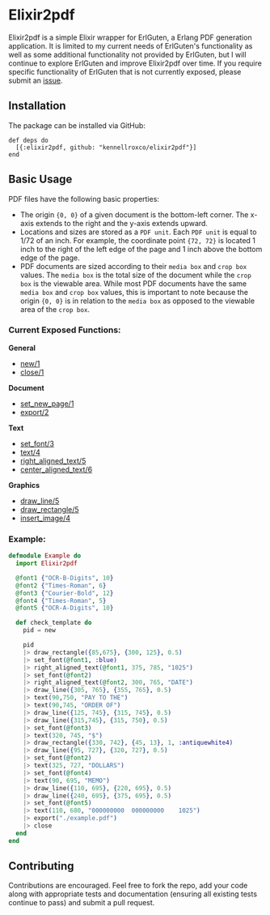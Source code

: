 # Elixir2pdf

Elixir2pdf is a simple Elixir wrapper for ErlGuten, a Erlang PDF generation application. It is limited to my current needs of ErlGuten's functionality as well as some additional functionality not provided by ErlGuten, but I will continue to explore ErlGuten and improve Elixir2pdf over time. If you require specific functionality of ErlGuten that is not currently exposed, please submit an [issue](https://github.com/kennellroxco/elixir2pdf/issues). 

## Installation

The package can be installed via GitHub:

    def deps do
      [{:elixir2pdf, github: "kennellroxco/elixir2pdf"}]
    end

## Basic Usage

PDF files have the following basic properties: 
- The origin `{0, 0}` of a given document is the bottom-left corner. The x-axis extends to the right and the y-axis extends upward.
- Locations and sizes are stored as a `PDF unit`. Each `PDF unit` is equal to 1/72 of an inch. For example, the coordinate point `{72, 72}` is located 1 inch to the right of the left edge of the page and 1 inch above the bottom edge of the page.
- PDF documents are sized according to their `media box` and `crop box` values. The `media box` is the total size of the document while the `crop box` is the viewable area. While most PDF documents have the same `media box` and `crop box` values, this is important to note because the origin `{0, 0}` is in relation to the `media box` as opposed to the viewable area of the `crop box`.

### Current Exposed Functions: 

**General**
- [new/1](https://github.com/kennellroxco/elixir2pdf/blob/master/lib/elixir2pdf.ex#L10)
- [close/1](https://github.com/kennellroxco/elixir2pdf/blob/master/lib/elixir2pdf.ex#L191)

**Document**
- [set_new_page/1](https://github.com/kennellroxco/elixir2pdf/blob/master/lib/elixir2pdf.ex#L22)
- [export/2](https://github.com/kennellroxco/elixir2pdf/blob/master/lib/elixir2pdf.ex#L179)

**Text**
- [set_font/3](https://github.com/kennellroxco/elixir2pdf/blob/master/lib/elixir2pdf.ex#L38)
- [text/4](https://github.com/kennellroxco/elixir2pdf/blob/master/lib/elixir2pdf.ex#L55)
- [right_aligned_text/5](https://github.com/kennellroxco/elixir2pdf/blob/master/lib/elixir2pdf.ex#L74)
- [center_aligned_text/6](https://github.com/kennellroxco/elixir2pdf/blob/master/lib/elixir2pdf.ex#L100)

**Graphics**
- [draw_line/5](https://github.com/kennellroxco/elixir2pdf/blob/master/lib/elixir2pdf.ex#L131)
- [draw_rectangle/5](https://github.com/kennellroxco/elixir2pdf/blob/master/lib/elixir2pdf.ex#L150)
- [insert_image/4](https://github.com/kennellroxco/elixir2pdf/blob/master/lib/elixir2pdf.ex#L167)

### Example:

```elixir
defmodule Example do
  import Elixir2pdf

  @font1 {"OCR-B-Digits", 10}
  @font2 {"Times-Roman", 6}
  @font3 {"Courier-Bold", 12}
  @font4 {"Times-Roman", 5}
  @font5 {"OCR-A-Digits", 10}

  def check_template do
    pid = new

    pid
    |> draw_rectangle({85,675}, {300, 125}, 0.5)
    |> set_font(@font1, :blue)
    |> right_aligned_text(@font1, 375, 785, "1025")
    |> set_font(@font2)
    |> right_aligned_text(@font2, 300, 765, "DATE")
    |> draw_line({305, 765}, {355, 765}, 0.5)
    |> text(90,750, "PAY TO THE")
    |> text(90,745, "ORDER OF")
    |> draw_line({125, 745}, {315, 745}, 0.5)
    |> draw_line({315,745}, {315, 750}, 0.5)
    |> set_font(@font3)
    |> text(320, 745, "$")
    |> draw_rectangle({330, 742}, {45, 13}, 1, :antiquewhite4)
    |> draw_line({95, 727}, {320, 727}, 0.5)
    |> set_font(@font2)
    |> text(325, 727, "DOLLARS")
    |> set_font(@font4)
    |> text(90, 695, "MEMO")
    |> draw_line({110, 695}, {220, 695}, 0.5)
    |> draw_line({240, 695}, {375, 695}, 0.5)
    |> set_font(@font5)
    |> text(110, 680, "000000000  000000000    1025")
    |> export("./example.pdf")
    |> close
  end
end
```

## Contributing 

Contributions are encouraged. Feel free to fork the repo, add your code along with appropriate tests and documentation (ensuring all existing tests continue to pass) and submit a pull request.


